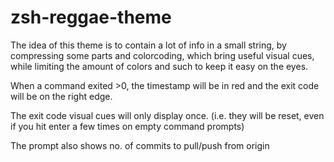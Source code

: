 # zsh-reggae-theme

The idea of this theme is to contain a lot of info in a small string, by
compressing some parts and colorcoding, which bring useful visual cues,
while limiting the amount of colors and such to keep it easy on the eyes.

When a command exited >0, the timestamp will be in red and the exit code
will be on the right edge.

The exit code visual cues will only display once.
(i.e. they will be reset, even if you hit enter a few times on empty command prompts)

The prompt also shows no. of commits to pull/push from origin

